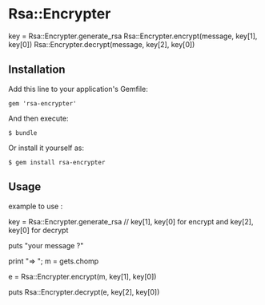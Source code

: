 # Rsa::Encrypter

key = Rsa::Encrypter.generate_rsa
Rsa::Encrypter.encrypt(message, key[1], key[0])
Rsa::Encrypter.decrypt(message, key[2], key[0])

## Installation

Add this line to your application's Gemfile:

    gem 'rsa-encrypter'

And then execute:

    $ bundle

Or install it yourself as:

    $ gem install rsa-encrypter

## Usage

example to use :


key = Rsa::Encrypter.generate_rsa // key[1], key[0] for encrypt and  key[2], key[0] for decrypt

puts "your message ?" 

print "=> "; m = gets.chomp

e = Rsa::Encrypter.encrypt(m, key[1], key[0])

puts Rsa::Encrypter.decrypt(e, key[2], key[0])
